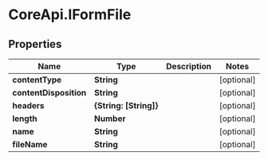 # CoreApi.IFormFile

## Properties
Name | Type | Description | Notes
------------ | ------------- | ------------- | -------------
**contentType** | **String** |  | [optional] 
**contentDisposition** | **String** |  | [optional] 
**headers** | **{String: [String]}** |  | [optional] 
**length** | **Number** |  | [optional] 
**name** | **String** |  | [optional] 
**fileName** | **String** |  | [optional] 


